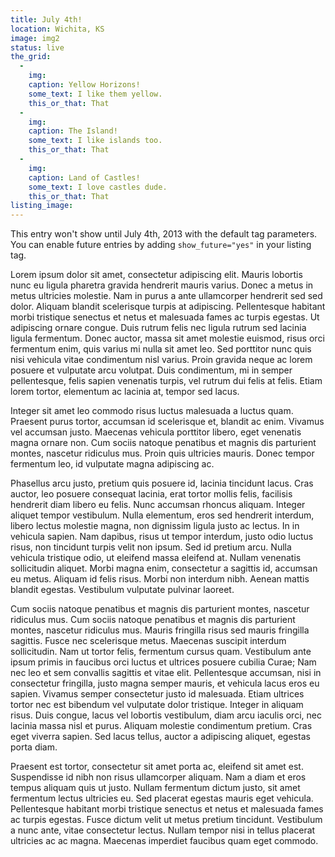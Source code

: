 ```yaml
---
title: July 4th!
location: Wichita, KS
image: img2
status: live
the_grid:
  - 
    img:
    caption: Yellow Horizons!
    some_text: I like them yellow.
    this_or_that: That
  - 
    img:
    caption: The Island!
    some_text: I like islands too.
    this_or_that: That
  - 
    img:
    caption: Land of Castles!
    some_text: I love castles dude.
    this_or_that: That
listing_image:
---
```


This entry won't show until July 4th, 2013 with the default tag parameters. You can enable future entries by adding `show_future="yes"` in your listing tag.

Lorem ipsum dolor sit amet, consectetur adipiscing elit. Mauris lobortis nunc eu ligula pharetra gravida hendrerit mauris varius. Donec a metus in metus ultricies molestie. Nam in purus a ante ullamcorper hendrerit sed sed dolor. Aliquam blandit scelerisque turpis at adipiscing. Pellentesque habitant morbi tristique senectus et netus et malesuada fames ac turpis egestas. Ut adipiscing ornare congue. Duis rutrum felis nec ligula rutrum sed lacinia ligula fermentum. Donec auctor, massa sit amet molestie euismod, risus orci fermentum enim, quis varius mi nulla sit amet leo. Sed porttitor nunc quis nisi vehicula vitae condimentum nisl varius. Proin gravida neque ac lorem posuere et vulputate arcu volutpat. Duis condimentum, mi in semper pellentesque, felis sapien venenatis turpis, vel rutrum dui felis at felis. Etiam lorem tortor, elementum ac lacinia at, tempor sed lacus.

Integer sit amet leo commodo risus luctus malesuada a luctus quam. Praesent purus tortor, accumsan id scelerisque et, blandit ac enim. Vivamus vel accumsan justo. Maecenas vehicula porttitor libero, eget venenatis magna ornare non. Cum sociis natoque penatibus et magnis dis parturient montes, nascetur ridiculus mus. Proin quis ultricies mauris. Donec tempor fermentum leo, id vulputate magna adipiscing ac.

Phasellus arcu justo, pretium quis posuere id, lacinia tincidunt lacus. Cras auctor, leo posuere consequat lacinia, erat tortor mollis felis, facilisis hendrerit diam libero eu felis. Nunc accumsan rhoncus aliquam. Integer aliquet tempor vestibulum. Nulla elementum, eros sed hendrerit interdum, libero lectus molestie magna, non dignissim ligula justo ac lectus. In in vehicula sapien. Nam dapibus, risus ut tempor interdum, justo odio luctus risus, non tincidunt turpis velit non ipsum. Sed id pretium arcu. Nulla vehicula tristique odio, ut eleifend massa eleifend at. Nullam venenatis sollicitudin aliquet. Morbi magna enim, consectetur a sagittis id, accumsan eu metus. Aliquam id felis risus. Morbi non interdum nibh. Aenean mattis blandit egestas. Vestibulum vulputate pulvinar laoreet.

Cum sociis natoque penatibus et magnis dis parturient montes, nascetur ridiculus mus. Cum sociis natoque penatibus et magnis dis parturient montes, nascetur ridiculus mus. Mauris fringilla risus sed mauris fringilla sagittis. Fusce nec scelerisque metus. Maecenas suscipit interdum sollicitudin. Nam ut tortor felis, fermentum cursus quam. Vestibulum ante ipsum primis in faucibus orci luctus et ultrices posuere cubilia Curae; Nam nec leo et sem convallis sagittis et vitae elit. Pellentesque accumsan, nisi in consectetur fringilla, justo magna semper mauris, et vehicula lacus eros eu sapien. Vivamus semper consectetur justo id malesuada. Etiam ultrices tortor nec est bibendum vel vulputate dolor tristique. Integer in aliquam risus. Duis congue, lacus vel lobortis vestibulum, diam arcu iaculis orci, nec lacinia massa nisl et purus. Aliquam molestie condimentum pretium. Cras eget viverra sapien. Sed lacus tellus, auctor a adipiscing aliquet, egestas porta diam.

Praesent est tortor, consectetur sit amet porta ac, eleifend sit amet est. Suspendisse id nibh non risus ullamcorper aliquam. Nam a diam et eros tempus aliquam quis ut justo. Nullam fermentum dictum justo, sit amet fermentum lectus ultricies eu. Sed placerat egestas mauris eget vehicula. Pellentesque habitant morbi tristique senectus et netus et malesuada fames ac turpis egestas. Fusce dictum velit ut metus pretium tincidunt. Vestibulum a nunc ante, vitae consectetur lectus. Nullam tempor nisi in tellus placerat ultricies ac ac magna. Maecenas imperdiet faucibus quam eget commodo.
